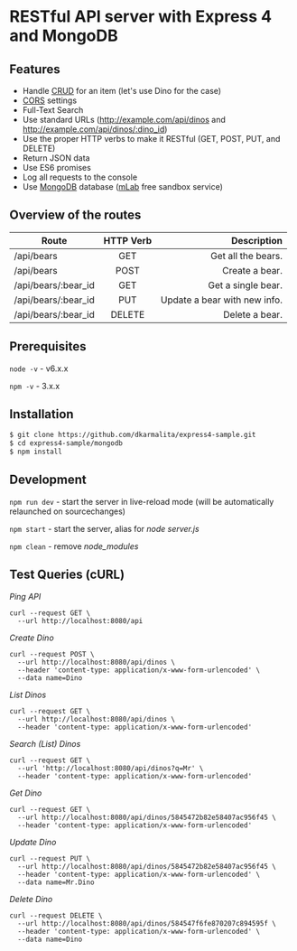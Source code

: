 # RESTful API server with Express 4 and MongoDB

## Features

* Handle [CRUD](https://en.wikipedia.org/wiki/Create,_read,_update_and_delete) for an item (let's use Dino for the case)
* [CORS](https://ru.wikipedia.org/wiki/Cross-origin_resource_sharing) settings
* Full-Text Search
* Use standard URLs (http://example.com/api/dinos and http://example.com/api/dinos/:dino_id)
* Use the proper HTTP verbs to make it RESTful (GET, POST, PUT, and DELETE)
* Return JSON data
* Use ES6 promises
* Log all requests to the console
* Use [MongoDB](https://www.mongodb.com) database ([mLab](https://mlab.com) free sandbox service)

## Overview of the routes

| Route               | HTTP Verb | Description                   |
| ------------------- |:---------:| -----------------------------:|
| /api/bears          | GET       | Get all the bears.            |
| /api/bears          | POST      | Create a bear.                |
| /api/bears/:bear_id | GET       | Get a single bear.            |
| /api/bears/:bear_id | PUT       | Update a bear with new info.  |
| /api/bears/:bear_id | DELETE    | Delete a bear.                |

## Prerequisites

`node -v` - v6.x.x

`npm -v` - 3.x.x

## Installation

```sh
$ git clone https://github.com/dkarmalita/express4-sample.git
$ cd express4-sample/mongodb
$ npm install 
```

## Development

`npm run dev` - start the server in live-reload mode (will be automatically relaunched on sourcechanges)

`npm start` - start the server, alias for _node server.js_

`npm clean` - remove *node_modules*


## Test Queries (cURL)

_Ping API_
```
curl --request GET \
  --url http://localhost:8080/api
```

_Create Dino_
```
curl --request POST \
  --url http://localhost:8080/api/dinos \
  --header 'content-type: application/x-www-form-urlencoded' \
  --data name=Dino
```

_List Dinos_
```
curl --request GET \
  --url http://localhost:8080/api/dinos \
  --header 'content-type: application/x-www-form-urlencoded'
```

_Search (List) Dinos_
```
curl --request GET \
  --url 'http://localhost:8080/api/dinos?q=Mr' \
  --header 'content-type: application/x-www-form-urlencoded'
```

_Get Dino_
```
curl --request GET \
  --url http://localhost:8080/api/dinos/5845472b82e58407ac956f45 \
  --header 'content-type: application/x-www-form-urlencoded'
```

_Update Dino_
```
curl --request PUT \
  --url http://localhost:8080/api/dinos/5845472b82e58407ac956f45 \
  --header 'content-type: application/x-www-form-urlencoded' \
  --data name=Mr.Dino
```

_Delete Dino_
```
curl --request DELETE \
  --url http://localhost:8080/api/dinos/584547f6fe870207c894595f \
  --header 'content-type: application/x-www-form-urlencoded' \
  --data name=Dino
```
